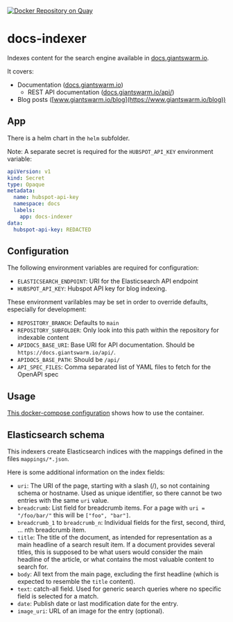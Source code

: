 [![Docker Repository on Quay](https://quay.io/repository/giantswarm/docs-indexer/status "Docker Repository on Quay")](https://quay.io/repository/giantswarm/docs-indexer)

# docs-indexer

Indexes content for the search engine available in [docs.giantswarm.io](https://docs.giantswarm.io/).

It covers:

- Documentation ([docs.giantswarm.io](https://docs.giantswarm.io/))
  - REST API documentation ([docs.giantswarm.io/api/](https://docs.giantswarm.io/api/))
- Blog posts ([www.giantswarm.io/blog](https://www.giantswarm.io/blog))

## App

There is a helm chart in the `helm` subfolder.

Note: A separate secret is required for the `HUBSPOT_API_KEY` environment variable:

```yaml
apiVersion: v1
kind: Secret
type: Opaque
metadata:
  name: hubspot-api-key
  namespace: docs
  labels:
    app: docs-indexer
data:
  hubspot-api-key: REDACTED
```

## Configuration

The following environment variables are required for configuration:

- `ELASTICSEARCH_ENDPOINT`: URI for the Elasticsearch API endpoint
- `HUBSPOT_API_KEY`: Hubspot API key for blog indexing.

These environment varilables may be set in order to override defaults, especially for development:

- `REPOSITORY_BRANCH`: Defaults to `main`
- `REPOSITORY_SUBFOLDER`: Only look into this path within the repository for indexable content
- `APIDOCS_BASE_URI`: Base URI for API documentation. Should be `https://docs.giantswarm.io/api/`.
- `APIDOCS_BASE_PATH`: Should be `/api/`
- `API_SPEC_FILES`: Comma separated list of YAML files to fetch for the OpenAPI spec

## Usage

[This docker-compose configuration](https://github.com/giantswarm/docs/blob/main/docker-compose.yaml)
shows how to use the container.

## Elasticsearch schema

This indexers create Elasticsearch indices with the mappings defined in the files `mappings/*.json`.

Here is some additional information on the index fields:

- `uri`: The URI of the page, starting with a slash (/), so not containing schema or hostname. Used as unique identifier, so there cannot be two entries with the same `uri` value.
- `breadcrumb`: List field for breadcrumb items. For a page with `uri = "/foo/bar/"` this will be `["foo", "bar"]`.
- `breadcrumb_1` to `breadcrumb_n`: Individual fields for the first, second, third, ... nth breadcrumb item.
- `title`: The title of the document, as intended for representation as a main headline of a search result item. If a document provides several titles, this is supposed to be what users would consider the main headline of the article, or what contains the most valuable content to search for.
- `body`: All text from the main page, excluding the first headline (which is expected to resemble the `title` content).
- `text`: catch-all field. Used for generic search queries where no specific field is selected for a match.
- `date`: Publish date or last modification date for the entry.
- `image_uri`: URL of an image for the entry (optional).
